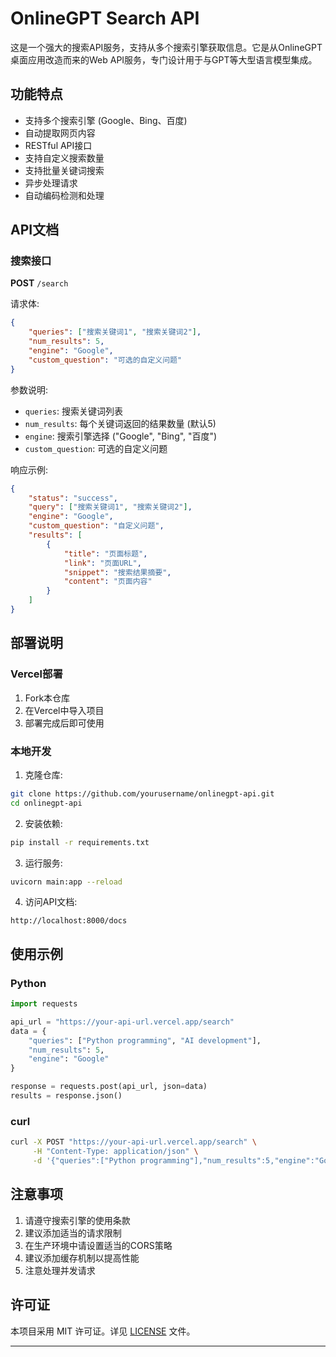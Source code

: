 # OnlineGPT Search API

这是一个强大的搜索API服务，支持从多个搜索引擎获取信息。它是从OnlineGPT桌面应用改造而来的Web API服务，专门设计用于与GPT等大型语言模型集成。

## 功能特点

- 支持多个搜索引擎 (Google、Bing、百度)
- 自动提取网页内容
- RESTful API接口
- 支持自定义搜索数量
- 支持批量关键词搜索
- 异步处理请求
- 自动编码检测和处理

## API文档

### 搜索接口

**POST** `/search`

请求体:
```json
{
    "queries": ["搜索关键词1", "搜索关键词2"],
    "num_results": 5,
    "engine": "Google",
    "custom_question": "可选的自定义问题"
}
```

参数说明:
- `queries`: 搜索关键词列表
- `num_results`: 每个关键词返回的结果数量 (默认5)
- `engine`: 搜索引擎选择 ("Google", "Bing", "百度")
- `custom_question`: 可选的自定义问题

响应示例:
```json
{
    "status": "success",
    "query": ["搜索关键词1", "搜索关键词2"],
    "engine": "Google",
    "custom_question": "自定义问题",
    "results": [
        {
            "title": "页面标题",
            "link": "页面URL",
            "snippet": "搜索结果摘要",
            "content": "页面内容"
        }
    ]
}
```

## 部署说明

### Vercel部署

1. Fork本仓库
2. 在Vercel中导入项目
3. 部署完成后即可使用

### 本地开发

1. 克隆仓库:
```bash
git clone https://github.com/yourusername/onlinegpt-api.git
cd onlinegpt-api
```

2. 安装依赖:
```bash
pip install -r requirements.txt
```

3. 运行服务:
```bash
uvicorn main:app --reload
```

4. 访问API文档:
```
http://localhost:8000/docs
```

## 使用示例

### Python
```python
import requests

api_url = "https://your-api-url.vercel.app/search"
data = {
    "queries": ["Python programming", "AI development"],
    "num_results": 5,
    "engine": "Google"
}

response = requests.post(api_url, json=data)
results = response.json()
```

### curl
```bash
curl -X POST "https://your-api-url.vercel.app/search" \
     -H "Content-Type: application/json" \
     -d '{"queries":["Python programming"],"num_results":5,"engine":"Google"}'
```

## 注意事项

1. 请遵守搜索引擎的使用条款
2. 建议添加适当的请求限制
3. 在生产环境中请设置适当的CORS策略
4. 建议添加缓存机制以提高性能
5. 注意处理并发请求

## 许可证

本项目采用 MIT 许可证。详见 [LICENSE](LICENSE) 文件。

---
